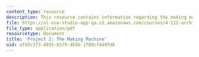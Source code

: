 ```yaml
---
content_type: resource
description: This resource contains information regarding the making machine.
file: https://ol-ocw-studio-app-qa.s3.amazonaws.com/courses/4-112-architecture-design-fundamentals-i-nano-machines-fall-2012/afd3c3734035b5794b5b1f89cf449fd8_MIT4_112F12_prjct2-makg.pdf
file_type: application/pdf
resourcetype: Document
title: 'Project 2: The Making Machine'
uid: afd3c373-4035-b579-4b5b-1f89cf449fd8
---
```

